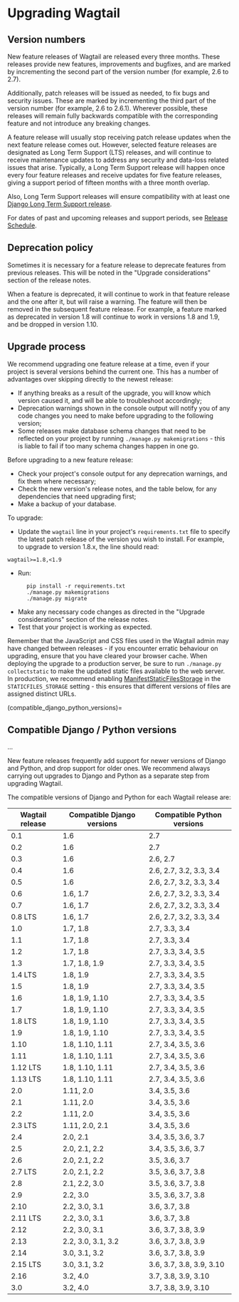 # Upgrading Wagtail

## Version numbers


New feature releases of Wagtail are released every three months. These releases provide new features, improvements and bugfixes, and are marked by incrementing the second part of the version number (for example, 2.6 to 2.7).

Additionally, patch releases will be issued as needed, to fix bugs and security issues. These are marked by incrementing the third part of the version number (for example, 2.6 to 2.6.1). Wherever possible, these releases will remain fully backwards compatible with the corresponding feature and not introduce any breaking changes.

A feature release will usually stop receiving patch release updates when the next feature release comes out. However, selected feature releases are designated as Long Term Support (LTS) releases, and will continue to receive maintenance updates to address any security and data-loss related issues that arise. Typically, a Long Term Support release will happen once every four feature releases and receive updates for five feature releases, giving a support period of fifteen months with a three month overlap.

Also, Long Term Support releases will ensure compatibility with at least one [Django Long Term Support release](https://www.djangoproject.com/download/#supported-versions).

For dates of past and upcoming releases and support periods, see [Release Schedule](https://github.com/wagtail/wagtail/wiki/Release-schedule).

## Deprecation policy

Sometimes it is necessary for a feature release to deprecate features from previous releases. This will be noted in the "Upgrade considerations" section of the release notes.

When a feature is deprecated, it will continue to work in that feature release and the one after it, but will raise a warning. The feature will then be removed in the subsequent feature release. For example, a feature marked as deprecated in version 1.8 will continue to work in versions 1.8 and 1.9, and be dropped in version 1.10.


## Upgrade process

We recommend upgrading one feature release at a time, even if your project is several versions behind the current one. This has a number of advantages over skipping directly to the newest release:

- If anything breaks as a result of the upgrade, you will know which version caused it, and will be able to troubleshoot accordingly;
- Deprecation warnings shown in the console output will notify you of any code changes you need to make before upgrading to the following version;
- Some releases make database schema changes that need to be reflected on your project by running `./manage.py makemigrations` - this is liable to fail if too many schema changes happen in one go.

Before upgrading to a new feature release:

- Check your project's console output for any deprecation warnings, and fix them where necessary;
- Check the new version's release notes, and the [](compatible_django_python_versions) table below, for any dependencies that need upgrading first;
- Make a backup of your database.

To upgrade:

- Update the `wagtail` line in your project's `requirements.txt` file to specify the latest patch release of the version you wish to install. For example, to upgrade to version 1.8.x, the line should read:

```text
wagtail>=1.8,<1.9
```

- Run:

``` console
      pip install -r requirements.txt
      ./manage.py makemigrations
      ./manage.py migrate
```
- Make any necessary code changes as directed in the "Upgrade considerations" section of the release notes.
- Test that your project is working as expected.

Remember that the JavaScript and CSS files used in the Wagtail admin may have changed between releases - if you encounter erratic behaviour on upgrading, ensure that you have cleared your browser cache. When deploying the upgrade to a production server, be sure to run `./manage.py collectstatic` to make the updated static files available to the web server. In production, we recommend enabling [ManifestStaticFilesStorage](https://docs.djangoproject.com/en/stable/ref/contrib/staticfiles/#manifeststaticfilesstorage) in the `STATICFILES_STORAGE` setting - this ensures that different versions of files are assigned distinct URLs.


(compatible_django_python_versions)=

## Compatible Django / Python versions

...

New feature releases frequently add support for newer versions of Django and Python, and drop support for older ones. We recommend always carrying out upgrades to Django and Python as a separate step from upgrading Wagtail.

The compatible versions of Django and Python for each Wagtail release are:

| Wagtail release   | Compatible Django versions   | Compatible Python versions  |
|-------------------| --------------------------   | --------------------------  |
| 0.1               | 1.6                          | 2.7                         |
| 0.2               | 1.6                          | 2.7                         |
| 0.3               | 1.6                          | 2.6, 2.7                    |
| 0.4               | 1.6                          | 2.6, 2.7, 3.2, 3.3, 3.4     |
| 0.5               | 1.6                          | 2.6, 2.7, 3.2, 3.3, 3.4     |
| 0.6               | 1.6, 1.7                     | 2.6, 2.7, 3.2, 3.3, 3.4     |
| 0.7               | 1.6, 1.7                     | 2.6, 2.7, 3.2, 3.3, 3.4     |
| 0.8 LTS           | 1.6, 1.7                     | 2.6, 2.7, 3.2, 3.3, 3.4     |
| 1.0               | 1.7, 1.8                     | 2.7, 3.3, 3.4               |
| 1.1               | 1.7, 1.8                     | 2.7, 3.3, 3.4               |
| 1.2               | 1.7, 1.8                     | 2.7, 3.3, 3.4, 3.5          |
| 1.3               | 1.7, 1.8, 1.9                | 2.7, 3.3, 3.4, 3.5          |
| 1.4 LTS           | 1.8, 1.9                     | 2.7, 3.3, 3.4, 3.5          |
| 1.5               | 1.8, 1.9                     | 2.7, 3.3, 3.4, 3.5          |
| 1.6               | 1.8, 1.9, 1.10               | 2.7, 3.3, 3.4, 3.5          |
| 1.7               | 1.8, 1.9, 1.10               | 2.7, 3.3, 3.4, 3.5          |
| 1.8 LTS           | 1.8, 1.9, 1.10               | 2.7, 3.3, 3.4, 3.5          |
| 1.9               | 1.8, 1.9, 1.10               | 2.7, 3.3, 3.4, 3.5          |
| 1.10              | 1.8, 1.10, 1.11              | 2.7, 3.4, 3.5, 3.6          |
| 1.11              | 1.8, 1.10, 1.11              | 2.7, 3.4, 3.5, 3.6          |
| 1.12 LTS          | 1.8, 1.10, 1.11              | 2.7, 3.4, 3.5, 3.6          |
| 1.13 LTS          | 1.8, 1.10, 1.11              | 2.7, 3.4, 3.5, 3.6          |
| 2.0               | 1.11, 2.0                    | 3.4, 3.5, 3.6               |
| 2.1               | 1.11, 2.0                    | 3.4, 3.5, 3.6               |
| 2.2               | 1.11, 2.0                    | 3.4, 3.5, 3.6               |
| 2.3 LTS           | 1.11, 2.0, 2.1               | 3.4, 3.5, 3.6               |
| 2.4               | 2.0, 2.1                     | 3.4, 3.5, 3.6, 3.7          |
| 2.5               | 2.0, 2.1, 2.2                | 3.4, 3.5, 3.6, 3.7          |
| 2.6               | 2.0, 2.1, 2.2                | 3.5, 3.6, 3.7               |
| 2.7 LTS           | 2.0, 2.1, 2.2                | 3.5, 3.6, 3.7, 3.8          |
| 2.8               | 2.1, 2.2, 3.0                | 3.5, 3.6, 3.7, 3.8          |
| 2.9               | 2.2, 3.0                     | 3.5, 3.6, 3.7, 3.8          |
| 2.10              | 2.2, 3.0, 3.1                | 3.6, 3.7, 3.8               |
| 2.11 LTS          | 2.2, 3.0, 3.1                | 3.6, 3.7, 3.8               |
| 2.12              | 2.2, 3.0, 3.1                | 3.6, 3.7, 3.8, 3.9          |
| 2.13              | 2.2, 3.0, 3.1, 3.2           | 3.6, 3.7, 3.8, 3.9          |
| 2.14              | 3.0, 3.1, 3.2                | 3.6, 3.7, 3.8, 3.9          |
| 2.15 LTS          | 3.0, 3.1, 3.2                | 3.6, 3.7, 3.8, 3.9, 3.10    |
| 2.16              | 3.2, 4.0                     | 3.7, 3.8, 3.9, 3.10         |
| 3.0               | 3.2, 4.0                     | 3.7, 3.8, 3.9, 3.10         |
